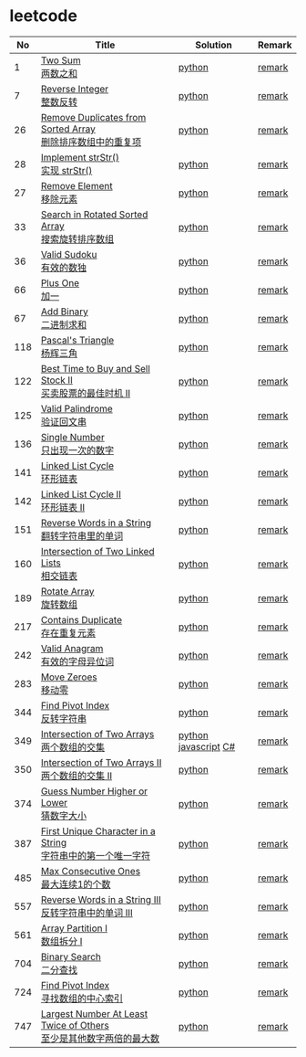 # leetcode

| No | Title | Solution | Remark |
|----| ----- | -------- | ------ |
|  1 | [Two Sum](https://leetcode.com/problems/two-sum/) <br/> [两数之和](https://leetcode-cn.com/problems/two-sum/)  | [python](./code/1/1_two_sum.py)  | [remark](./code/1/) |
|  7 | [Reverse Integer](https://leetcode.com/problems/reverse-integer/) <br/> [整数反转](https://leetcode-cn.com/problems/reverse-integer/)  | [python](./code/7/7_reverse_integer.py)  | [remark](./code/7/) |
| 26 |  [Remove Duplicates from Sorted Array](https://leetcode.com/problems/remove-duplicates-from-sorted-array/) <br /> [删除排序数组中的重复项](https://leetcode-cn.com/problems/remove-duplicates-from-sorted-array/)  | [python](./code/26/26_remove_dulicates_from_sorted_array.py)| [remark](./code/26)|
| 28 |  [Implement strStr()](https://leetcode.com/problems/implement-strstr/) <br/> [实现 strStr()](https://leetcode-cn.com/problems/implement-strstr/)  | [python](./code/28/28_implement_strstr.py)| [remark](./code/28)|
| 27 | [Remove Element](https://leetcode.com/problems/remove-element/) <br />[移除元素](https://leetcode-cn.com/problems/remove-element/)| [python](./code/27/27_remove_element.py)|[remark](./code/27)|
| 33 | [Search in Rotated Sorted Array](https://leetcode.com/problems/search-in-rotated-sorted-array/) <br/> [搜索旋转排序数组](https://leetcode-cn.com/problems/search-in-rotated-sorted-array/)| [python](./code/33/33_search_in_rotated_sorted_array.py)|[remark](./code/33)|
| 36 | [Valid Sudoku](https://leetcode.com/problems/valid-sudoku/) <br />[有效的数独](https://leetcode-cn.com/problems/valid-sudoku/)| [python](./code/36/36_valid_sudoku.py)|[remark](./code/36)|
| 66 | [Plus One](https://leetcode.com/problems/plus-one/) <br />[加一](https://leetcode-cn.com/problems/plus-one/)| [python](./code/66/66_plus_one.py)|[remark](./code/66)|
| 67 | [Add Binary](https://leetcode.com/problems/add-binary/) <br/> [二进制求和](https://leetcode-cn.com/problems/add-binary/)| [python](./code/67/67_add_binary.py)|[remark](./code/67)|
| 118 | [Pascal's Triangle](https://leetcode.com/problems/pascals-triangle/) <br/> [杨辉三角](https://leetcode-cn.com/problems/pascals-triangle/)| [python](./code/118/118_pascals_triangle.py)|[remark](./code/118)|
| 122 | [Best Time to Buy and Sell Stock II](https://leetcode.com/problems/best-time-to-buy-and-sell-stock-ii/) <br/> [买卖股票的最佳时机 II](https://leetcode-cn.com/problems/best-time-to-buy-and-sell-stock-ii/) | [python](./code/122/122_best_time_to_buy_and_sell_stock_ii.py) | [remark](./code/122) |
| 125 | [Valid Palindrome](https://leetcode.com/problems/valid-palindrome/) <br/> [验证回文串](https://leetcode-cn.com/problems/valid-palindrome/) | [python](./code/125/125_valid_palindrome.py) | [remark](./code/125) |
| 136 | [Single Number](https://leetcode.com/problems/single-number/) <br/> [只出现一次的数字](https://leetcode-cn.com/problems/single-number/) | [python](./code/136/136_single_number.py) | [remark](./code/136) |
| 141 | [Linked List Cycle](https://leetcode.com/problems/linked-list-cycle/) <br/> [环形链表](https://leetcode-cn.com/problems/linked-list-cycle/) | [python](./code/141/141_linked_list_cycle.py) | [remark](./code/141) |
| 142 | [Linked List Cycle II](https://leetcode.com/problems/linked-list-cycle-ii/) <br/> [环形链表 II](https://leetcode-cn.com/problems/linked-list-cycle-ii/) | [python](./code/142/142_linked_list_cycle_ii.py) | [remark](./code/142) |
| 151 | [Reverse Words in a String](https://leetcode.com/problems/reverse-words-in-a-string/) <br/> [翻转字符串里的单词](https://leetcode-cn.com/problems/reverse-words-in-a-string/) | [python](./code/151/151_reverse_words_in_a_string.py) | [remark](./code/151) |
| 160 | [Intersection of Two Linked Lists](https://leetcode.com/problems/intersection-of-two-linked-lists/) <br/> [相交链表](https://leetcode-cn.com/problems/intersection-of-two-linked-lists/) | [python](./code/160/160_intersection_of_two_linked_lists.py) | [remark](./code/160) |
| 189 | [Rotate Array](https://leetcode.com/problems/rotate-array/) <br/> [ 旋转数组](https://leetcode-cn.com/problems/rotate-array/) | [python](./code/189/189_rotate_array.py) | [remark](./code/189) |
| 217 | [Contains Duplicate](https://leetcode.com/problems/contains-duplicate/) <br/> [ 存在重复元素](https://leetcode-cn.com/problems/contains-duplicate/) | [python](./code/217/217_contains_duplicate.py) | [remark](./code/217) |
| 242 | [Valid Anagram](https://leetcode.com/problems/valid-anagram/) <br/> [有效的字母异位词](https://leetcode-cn.com/problems/valid-anagram/) | [python](./code/242/242_valid_anagram.py) | [remark](./code/242) |
| 283 | [Move Zeroes](https://leetcode.com/problems/move-zeroes/) <br/> [ 移动零](https://leetcode-cn.com/problems/move-zeroes/) | [python](./code/283/283_move_zeroes.py) | [remark](./code/283) |
| 344 | [Find Pivot Index](https://leetcode.com/problems/reverse-string/) <br/> [反转字符串](https://leetcode-cn.com/problems/reverse-string/) | [python](./code/344/344_reverse_string.py) | [remark](./code/344) |
| 349 | [Intersection of Two Arrays](https://leetcode.com/problems/intersection-of-two-arrays/) <br/> [两个数组的交集](https://leetcode-cn.com/problems/intersection-of-two-arrays/) | [python](./code/349/349_intersection_of_two_arrays.py) [javascript](./code/349/349_intersection_of_two_arrays.js) [C#](./code/349/349_intersection_of_two_arrays.cs)| [remark](./code/349) |
| 350 | [Intersection of Two Arrays II](https://leetcode.com/problems/intersection-of-two-arrays-ii/) <br/> [两个数组的交集 II](https://leetcode-cn.com/problems/intersection-of-two-arrays-ii/) | [python](./code/350/350_intersection_of_two_arrays_ii.py) | [remark](./code/350) |
| 374 | [Guess Number Higher or Lower](https://leetcode.com/problems/guess-number-higher-or-lower/) <br/> [猜数字大小](https://leetcode-cn.com/problems/guess-number-higher-or-lower/) | [python](./code/374/374_guess_number_higher_or_lower.py) | [remark](./code/374) |
| 387 | [First Unique Character in a String](https://leetcode.com/problems/first-unique-character-in-a-string/) <br/> [字符串中的第一个唯一字符](https://leetcode-cn.com/problems/first-unique-character-in-a-string/) |[python](./code/387/387_first_unique_character_in_a_string.py) | [remark](./code/387) |
| 485 | [Max Consecutive Ones](https://leetcode.com/problems/max-consecutive-ones/) <br/> [最大连续1的个数](https://leetcode-cn.com/problems/max-consecutive-ones/) |[python](./code/485/485_max_consecutive_ones.py) | [remark](./code/485) |
| 557 | [Reverse Words in a String III](https://leetcode.com/problems/reverse-words-in-a-string-iii/) <br/> [反转字符串中的单词 III](https://leetcode-cn.com/problems/reverse-words-in-a-string-iii/) |[python](./code/557/557_reverse_words_in_a_string_iii.py) | [remark](./code/557) |
| 561 | [Array Partition I](https://leetcode.com/problems/array-partition-i/) <br/> [数组拆分 I](https://leetcode-cn.com/problems/array-partition-i/) | [python](./code/561/561_array_partition_i.py) | [remark](./code/561) |
| 704 | [Binary Search](https://leetcode.com/problems/binary-search/) <br/> [二分查找](https://leetcode-cn.com/problems/binary-search/) | [python](./code/704/704_binary_search.py) | [remark](./code/704) |
| 724 | [Find Pivot Index](https://leetcode.com/problems/find-pivot-index/) <br/> [寻找数组的中心索引](https://leetcode-cn.com/problems/find-pivot-index/) | [python](./code/724/724_find_pivot_index.py) | [remark](./code/724) |
| 747 | [Largest Number At Least Twice of Others](https://leetcode.com/problems/largest-number-at-least-twice-of-others/) <br/> [至少是其他数字两倍的最大数](https://leetcode-cn.com/problems/largest-number-at-least-twice-of-others/) | [python](./code/747/747_largest_number_at_least_twice_of_others.py) | [remark](./code/747) |
